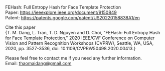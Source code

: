 FEHash: Full Entropy Hash for Face Template Protection <br />
Paper: https://ieeexplore.ieee.org/document/9150849  <br />
Patent: https://patents.google.com/patent/US20220158838A1/en  <br />

Cite this paper <br />
{T. M. Dang, L. Tran, T. D. Nguyen and D. Choi, "FEHash: Full Entropy Hash for Face Template Protection," 2020 IEEE/CVF Conference on Computer Vision and Pattern Recognition Workshops (CVPRW), Seattle, WA, USA, 2020, pp. 3527-3536, doi: 10.1109/CVPRW50498.2020.00413.}

Please feel free to contact me if you need any further information. <br />
Email: thaomaidang@gmail.com
